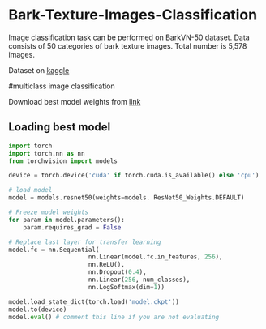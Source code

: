 # Bark-Texture-Images-Classification
Image classification task can be performed on  BarkVN-50 dataset. Data consists of 50 categories of bark texture images. Total number is 5,578 images.

Dataset on [kaggle](https://www.kaggle.com/datasets/saurabhshahane/barkvn50)

#multiclass image classification

Download best model weights from [link]()

## Loading best model
```python
import torch
import torch.nn as nn
from torchvision import models

device = torch.device('cuda' if torch.cuda.is_available() else 'cpu')

# load model
model = models.resnet50(weights=models. ResNet50_Weights.DEFAULT)

# Freeze model weights
for param in model.parameters():
    param.requires_grad = False

# Replace last layer for transfer learning
model.fc = nn.Sequential(
                      nn.Linear(model.fc.in_features, 256), 
                      nn.ReLU(), 
                      nn.Dropout(0.4),
                      nn.Linear(256, num_classes),                   
                      nn.LogSoftmax(dim=1))

model.load_state_dict(torch.load('model.ckpt'))
model.to(device)
model.eval() # comment this line if you are not evaluating
```
